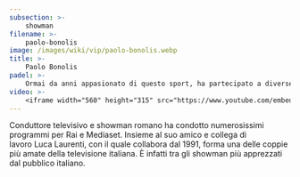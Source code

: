 ```yaml
---
subsection: >-
    showman
filename: >-
    paolo-bonolis
image: /images/wiki/vip/paolo-bonolis.webp
title: >-
    Paolo Bonolis
padel: >-
    Ormai da anni appasionato di questo sport, ha partecipato a diverse manifestazioni sportive solidali. Gioca spesso con ex-calciatori e colleghi del mondo dello spettacolo.
video: >-
    <iframe width="560" height="315" src="https://www.youtube.com/embed/ia-nWqrARsc" title="YouTube video player" frameborder="0" allow="accelerometer; autoplay; clipboard-write; encrypted-media; gyroscope; picture-in-picture" allowfullscreen></iframe>
---
```

Conduttore televisivo e showman romano ha condotto numerosissimi programmi per Rai e Mediaset. Insieme al suo amico e collega di lavoro Luca Laurenti, con il quale collabora dal 1991, forma una delle coppie più amate della televisione italiana. È infatti tra gli showman più apprezzati dal pubblico italiano.
